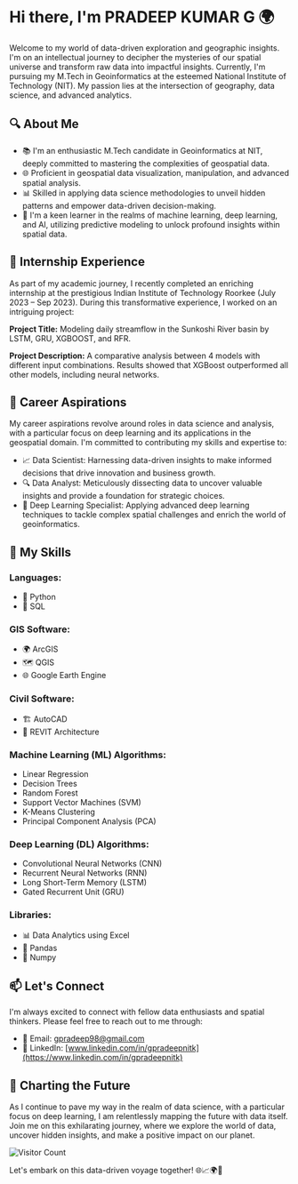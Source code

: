 # Hi there, I'm PRADEEP KUMAR G 🌍

Welcome to my world of data-driven exploration and geographic insights. I'm on an intellectual journey to decipher the mysteries of our spatial universe and transform raw data into impactful insights. Currently, I'm pursuing my M.Tech in Geoinformatics at the esteemed National Institute of Technology (NIT). My passion lies at the intersection of geography, data science, and advanced analytics.

## 🔍 About Me

- 📚 I'm an enthusiastic M.Tech candidate in Geoinformatics at NIT, deeply committed to mastering the complexities of geospatial data.
- 🌐 Proficient in geospatial data visualization, manipulation, and advanced spatial analysis.
- 📊 Skilled in applying data science methodologies to unveil hidden patterns and empower data-driven decision-making.
- 🤖 I'm a keen learner in the realms of machine learning, deep learning, and AI, utilizing predictive modeling to unlock profound insights within spatial data.

## 💼 Internship Experience

As part of my academic journey, I recently completed an enriching internship at the prestigious Indian Institute of Technology Roorkee (July 2023 – Sep 2023). During this transformative experience, I worked on an intriguing project:

**Project Title:** Modeling daily streamflow in the Sunkoshi River basin by LSTM, GRU, XGBOOST, and RFR.

**Project Description:** 
A comparative analysis between 4 models with different input combinations. Results showed that XGBoost outperformed all other models, including neural networks.

## 🎯 Career Aspirations

My career aspirations revolve around roles in data science and analysis, with a particular focus on deep learning and its applications in the geospatial domain. I'm committed to contributing my skills and expertise to:

- 📈 Data Scientist: Harnessing data-driven insights to make informed decisions that drive innovation and business growth.
- 🔍 Data Analyst: Meticulously dissecting data to uncover valuable insights and provide a foundation for strategic choices.
- 🧠 Deep Learning Specialist: Applying advanced deep learning techniques to tackle complex spatial challenges and enrich the world of geoinformatics.

## 💼 My Skills

### Languages:
- 🐍 Python
- 💽 SQL

### GIS Software:
- 🌍 ArcGIS
- 🗺️ QGIS
- 🌐 Google Earth Engine

### Civil Software:
- 🏗️ AutoCAD
- 🏢 REVIT Architecture

### Machine Learning (ML) Algorithms:
- Linear Regression
- Decision Trees
- Random Forest
- Support Vector Machines (SVM)
- K-Means Clustering
- Principal Component Analysis (PCA)

### Deep Learning (DL) Algorithms:
- Convolutional Neural Networks (CNN)
- Recurrent Neural Networks (RNN)
- Long Short-Term Memory (LSTM)
- Gated Recurrent Unit (GRU)

### Libraries:
- 📊 Data Analytics using Excel
- 🐼 Pandas
- 🔢 Numpy

## 📫 Let's Connect

I'm always excited to connect with fellow data enthusiasts and spatial thinkers. Please feel free to reach out to me through:

- 📧 Email: gpradeep98@gmail.com
- 💼 LinkedIn: [www.linkedin.com/in/gpradeepnitk](https://www.linkedin.com/in/gpradeepnitk)

## 🚀 Charting the Future

As I continue to pave my way in the realm of data science, with a particular focus on deep learning, I am relentlessly mapping the future with data itself. Join me on this exhilarating journey, where we explore the world of data, uncover hidden insights, and make a positive impact on our planet.

![Visitor Count](https://visitor-badge.glitch.me/badge?page_id=yourusername.yourusername)

Let's embark on this data-driven voyage together! 🌐📈🌍🧠
